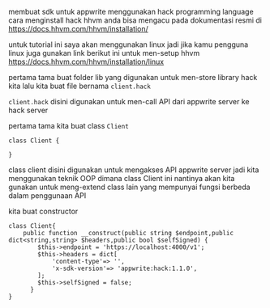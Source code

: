 membuat sdk untuk appwrite menggunakan hack programming language 
cara menginstall hack hhvm
anda bisa mengacu pada dokumentasi resmi di https://docs.hhvm.com/hhvm/installation/

untuk tutorial ini saya akan menggunakan linux jadi jika kamu pengguna linux juga gunakan link berikut ini untuk men-setup hhvm https://docs.hhvm.com/hhvm/installation/linux

pertama tama buat folder lib yang digunakan untuk men-store library hack kita lalu kita buat file bernama `client.hack` 

`client.hack` disini digunakan untuk men-call API dari appwrite server ke hack server

pertama tama kita buat class `Client`

```
class Client {
    
}
```
class client disini digunakan untuk mengakses API appwrite server jadi kita menggunakan teknik OOP dimana class Client ini nantinya akan kita gunakan untuk meng-extend class lain yang mempunyai fungsi berbeda dalam penggunaan API

kita buat constructor

```
class Client{
    public function __construct(public string $endpoint,public dict<string,string> $headers,public bool $selfSigned) {
        $this->endpoint = 'https://localhost:4000/v1';
        $this->headers = dict[
            'content-type'=> '',
            'x-sdk-version'=> 'appwrite:hack:1.1.0',
        ];
        $this->selfSigned = false;
      }
}
```